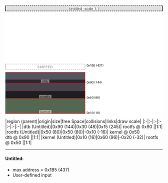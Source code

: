 ![memory map diagram](example_region_collisions_diagram.png)
|region (parent)|origin|size|free Space|collisions|links|draw scale|
|:-|:-|:-|:-|:-|:-|:-|
|<span style='color:(26, 31, 43)'>dtb (Untitled)</span>|0x90 (144)|0x30 (48)|0xf5 (245)| rootfs @ 0x90 ||1:1|
|<span style='color:(13, 5, 17)'>rootfs (Untitled)</span>|0x50 (80)|0x50 (80)|-0x10 (-16)| kernel @ 0x50 <BR> dtb @ 0x90 ||1:1|
|<span style='color:(28, 54, 24)'>kernel (Untitled)</span>|0x10 (16)|0x60 (96)|-0x20 (-32)| rootfs @ 0x50 ||1:1|

---
#### Untitled:
- max address = 0x1B5 (437)
- User-defined input